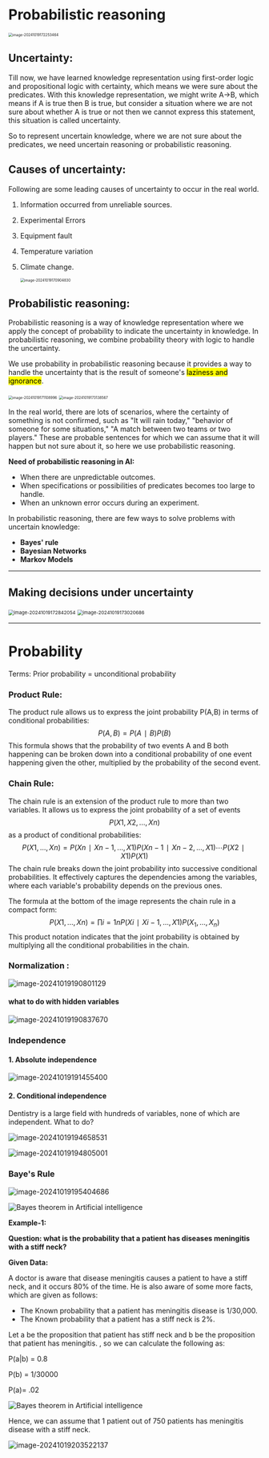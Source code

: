 # Probabilistic reasoning 

<img src="./ImagesNote/image-20241019172253464.png" alt="image-20241019172253464" style="zoom:50%;" />

## Uncertainty:

Till now, we have learned knowledge representation using first-order logic and propositional logic with certainty, which means we were sure about the predicates. With this knowledge representation, we might write A→B, which means if A is true then B is true, but consider a situation where we are not sure about whether A is true or not then we cannot express this statement, this situation is called uncertainty.

So to represent uncertain knowledge, where we are not sure about the predicates, we need uncertain reasoning or probabilistic reasoning.

## Causes of uncertainty:

Following are some leading causes of uncertainty to occur in the real world.

1. Information occurred from unreliable sources.

2. Experimental Errors

3. Equipment fault

4. Temperature variation

5. Climate change.

   <img src="./ImagesNote/image-20241019170904830.png" alt="image-20241019170904830" style="zoom: 50%;" />

## Probabilistic reasoning:

Probabilistic reasoning is a way of knowledge representation where we apply the concept of probability to indicate the uncertainty in knowledge. In probabilistic reasoning, we combine probability theory with logic to handle the uncertainty.

We use probability in probabilistic reasoning because it provides a way to handle the uncertainty that is the result of someone's <mark>laziness and ignorance</mark>.

<img src="./ImagesNote/image-20241019171108996.png" alt="image-20241019171108996" style="zoom: 50%;" />

<img src="./ImagesNote/image-20241019173138567.png" alt="image-20241019173138567" style="zoom:50%;" />

In the real world, there are lots of scenarios, where the certainty of something is not confirmed, such as "It will rain today," "behavior of someone for some situations," "A match between two teams or two players." These are probable sentences for which we can assume that it will happen but not sure about it, so here we use probabilistic reasoning.

**Need of probabilistic reasoning in AI:**

- When there are unpredictable outcomes.
- When specifications or possibilities of predicates becomes too large to handle.
- When an unknown error occurs during an experiment.

In probabilistic reasoning, there are few ways to solve problems with uncertain knowledge:

- **Bayes' rule**
- **Bayesian Networks**
- **Markov Models**

------

## Making decisions under uncertainty

<img src="./ImagesNote/image-20241019172842054.png" alt="image-20241019172842054" style="zoom:67%;" />

<img src="./ImagesNote/image-20241019173020686.png" alt="image-20241019173020686" style="zoom:67%;" />

------

# Probability

Terms: Prior probability = unconditional probability

### Product Rule:

The product rule allows us to express the joint probability P(A,B) in terms of conditional probabilities: 
$$
P(A,B)=P(A∣B)P(B)
$$
This formula shows that the probability of two events A and B both happening can be broken down into a conditional probability of one event happening given the other, multiplied by the probability of the second event.

### Chain Rule:

The chain rule is an extension of the product rule to more than two variables. It allows us to express the joint probability of a set of events
$$
P(X1,X2,...,Xn)
$$
as a product of conditional probabilities:
$$
P(X1,...,Xn)=P(Xn∣Xn−1,...,X1)P(Xn−1∣Xn−2,...,X1)⋯P(X2∣X1)P(X1)
$$
The chain rule breaks down the joint probability into successive conditional probabilities. It effectively captures the dependencies among the variables, where each variable's probability depends on the previous ones.

The formula at the bottom of the image represents the chain rule in a compact form:
$$
P(X1,...,Xn)=∏i=1nP(Xi∣Xi−1,...,X1)P(X_1, ..., X_n)
$$
This product notation indicates that the joint probability is obtained by multiplying all the conditional probabilities in the chain.

### Normalization : 

![image-20241019190801129](./ImagesNote/image-20241019190801129.png)

#### what to do with hidden variables

![image-20241019190837670](./ImagesNote/image-20241019190837670.png)

### Independence

#### 1. Absolute independence

![image-20241019191455400](./ImagesNote/image-20241019191455400.png)

#### 2. Conditional independence

Dentistry is a large field with hundreds of variables, none of which are  independent. What to do?

![image-20241019194658531](./ImagesNote/image-20241019194658531.png)

![image-20241019194805001](./ImagesNote/image-20241019194805001.png)

### Baye's Rule

![image-20241019195404686](./ImagesNote/image-20241019195404686.png)

![Bayes theorem in Artificial intelligence](https://images.javatpoint.com/tutorial/ai/images/bayes-theorem2.png)

**Example-1:**

**Question: what is the probability that a patient has diseases meningitis with a stiff neck?**

**Given Data:**

A doctor is aware that disease meningitis causes a patient to have a stiff neck, and it occurs 80% of the time. He is also aware of some more facts, which are given as follows:

- The Known probability that a patient has meningitis disease is 1/30,000.
- The Known probability that a patient has a stiff neck is 2%.

Let a be the proposition that patient has stiff neck and b be the proposition that patient has meningitis. , so we can calculate the following as:

P(a|b) = 0.8

P(b) = 1/30000

P(a)= .02

![Bayes theorem in Artificial intelligence](https://images.javatpoint.com/tutorial/ai/images/bayes-theorem4.png)

Hence, we can assume that 1 patient out of 750 patients has meningitis disease with a stiff neck.

![image-20241019203522137](./ImagesNote/image-20241019203522137.png)